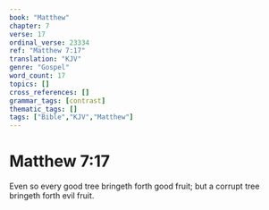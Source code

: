 ```yaml
---
book: "Matthew"
chapter: 7
verse: 17
ordinal_verse: 23334
ref: "Matthew 7:17"
translation: "KJV"
genre: "Gospel"
word_count: 17
topics: []
cross_references: []
grammar_tags: [contrast]
thematic_tags: []
tags: ["Bible","KJV","Matthew"]
---
```


# Matthew 7:17

Even so every good tree bringeth forth good fruit; but a corrupt tree bringeth forth evil fruit.
